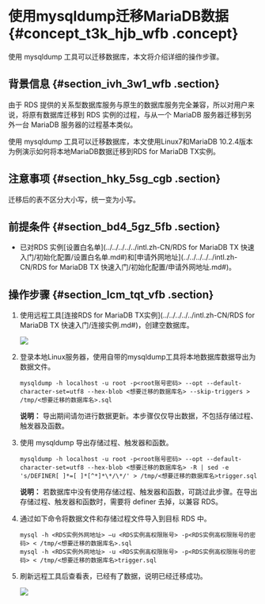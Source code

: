 # 使用mysqldump迁移MariaDB数据 {#concept_t3k_hjb_wfb .concept}

使用 mysqldump 工具可以迁移数据库，本文将介绍详细的操作步骤。

## 背景信息 {#section_ivh_3w1_wfb .section}

由于 RDS 提供的关系型数据库服务与原生的数据库服务完全兼容，所以对用户来说，将原有数据库迁移到 RDS 实例的过程，与从一个 MariaDB 服务器迁移到另外一台 MariaDB 服务器的过程基本类似。

使用 mysqldump 工具可以迁移数据库，本文使用Linux7和MariaDB 10.2.4版本为例演示如何将本地MariaDB数据迁移到RDS for MariaDB TX实例。

## 注意事项 {#section_hky_5sg_cgb .section}

迁移后的表不区分大小写，统一变为小写。

## 前提条件 {#section_bd4_5gz_5fb .section}

-   已对RDS 实例[设置白名单](../../../../../intl.zh-CN/RDS for MariaDB TX 快速入门/初始化配置/设置白名单.md#)和[申请外网地址](../../../../../intl.zh-CN/RDS for MariaDB TX 快速入门/初始化配置/申请外网地址.md#)。

## 操作步骤 {#section_lcm_tqt_vfb .section}

1.  使用远程工具[连接RDS for MariaDB TX实例](../../../../../intl.zh-CN/RDS for MariaDB TX 快速入门/连接实例.md#)，创建空数据库。

    ![](http://static-aliyun-doc.oss-cn-hangzhou.aliyuncs.com/assets/img/64517/155287178540891_zh-CN.png)

2.  登录本地Linux服务器，使用自带的mysqldump工具将本地数据库数据导出为数据文件。

    ```
    mysqldump -h localhost -u root -p<root账号密码> --opt --default-character-set=utf8 --hex-blob <想要迁移的数据库名> --skip-triggers > /tmp/<想要迁移的数据库名>.sql
    ```

    **说明：** 导出期间请勿进行数据更新。本步骤仅仅导出数据，不包括存储过程、触发器及函数。

3.  使用 mysqldump 导出存储过程、触发器和函数。

    ```
    mysqldump -h localhost -u root -p<root账号密码> --opt --default-character-set=utf8 --hex-blob <想要迁移的数据库名> -R | sed -e 's/DEFINER[ ]*=[ ]*[^*]*\*/\*/' > /tmp/<想要迁移的数据库名>trigger.sql
    ```

    **说明：** 若数据库中没有使用存储过程、触发器和函数，可跳过此步骤。在导出存储过程、触发器和函数时，需要将 definer 去掉，以兼容 RDS。

4.  通过如下命令将数据文件和存储过程文件导入到目标 RDS 中。

    ```
    mysql -h <RDS实例外网地址> –u <RDS实例高权限账号> -p<RDS实例高权限账号的密码> < /tmp/<想要迁移的数据库名>.sql
    mysql -h <RDS实例外网地址> -u <RDS实例高权限账号> -p<RDS实例高权限账号的密码> < /tmp/<想要迁移的数据库名>trigger.sql
    ```

5.  刷新远程工具后查看表，已经有了数据，说明已经迁移成功。

    ![](http://static-aliyun-doc.oss-cn-hangzhou.aliyuncs.com/assets/img/64517/155287178540892_zh-CN.png)


